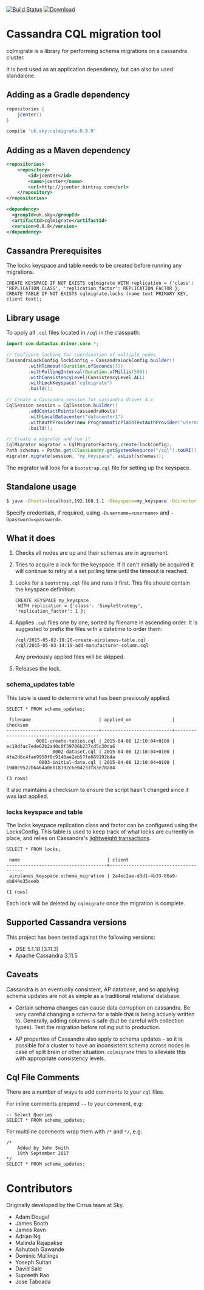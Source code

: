 [![Build Status](https://travis-ci.org/sky-uk/cqlmigrate.svg?branch=master)](https://travis-ci.org/sky-uk/cqlmigrate)
[![Download](https://api.bintray.com/packages/sky-uk/oss-maven/cqlmigrate/images/download.svg) ](https://bintray.com/sky-uk/oss-maven/cqlmigrate/_latestVersion)

# Cassandra CQL migration tool

cqlmigrate is a library for performing schema migrations on a cassandra cluster.

It is best used as an application dependency, but can also be used standalone.

## Adding as a Gradle dependency

```groovy
repositories {
    jcenter()
}

compile 'uk.sky:cqlmigrate:0.9.9'
```

## Adding as a Maven dependency

```xml
<repositories>
    <repository>
        <id>jcenter</id>
        <name>jcenter</name>
        <url>http://jcenter.bintray.com</url>
    </repository>
</repositories>

<dependency>
  <groupId>uk.sky</groupId>
  <artifactId>cqlmigrate</artifactId>
  <version>0.9.8</version>
</dependency>
```

## Cassandra Prerequisites

The locks keyspace and table needs to be created before running any migrations.

    CREATE KEYSPACE IF NOT EXISTS cqlmigrate WITH replication = {'class': 'REPLICATION_CLASS', 'replication_factor': REPLICATION_FACTOR };
    CREATE TABLE IF NOT EXISTS cqlmigrate.locks (name text PRIMARY KEY, client text);

## Library usage

To apply all `.cql` files located in `/cql` in the classpath:

```java
import com.datastax.driver.core.*;

// Configure locking for coordination of multiple nodes
CassandraLockConfig lockConfig = CassandraLockConfig.builder()
        .withTimeout(Duration.ofSeconds(3))
        .withPollingInterval(Duration.ofMillis(500))
        .withConsistencyLevel(ConsistencyLevel.ALL)
        .withLockKeyspace("cqlmigrate")
        .build();

// Create a Cassandra session for cassandra driver 4.x
CqlSession session = CqlSession.builder()
        .addContactPoints(cassandraHosts)
        .withLocalDatacenter("datacenter1")
        .withAuthProvider(new ProgrammaticPlainTextAuthProvider("username", "password"))
        .build();

// Create a migrator and run it
CqlMigrator migrator = CqlMigratorFactory.create(lockConfig);
Path schemas = Paths.get(ClassLoader.getSystemResource("/cql").toURI());
migrator.migrate(session, "my_keyspace", asList(schemas));
```

The migrator will look for a `bootstrap.cql` file for setting up the keyspace.

## Standalone usage

```sh
$ java -Dhosts=localhost,192.168.1.1 -Dkeyspace=my_keyspace -Ddirectories=cql-common,cql-local -jar cqlmigrate.jar
```

Specify credentials, if required, using `-Dusername=<username>` and `-Dpassword=<password>`.

## What it does

1. Checks all nodes are up and their schemas are in agreement.

2. Tries to acquire a lock for the keyspace. If it can't initially be acquired it will continue to retry at a set polling time until the timeout is reached.

3. Looks for a `bootstrap.cql` file and runs it first. This file should contain the keyspace definition:

    ```
    CREATE KEYSPACE my_keyspace
     WITH replication = {'class': 'SimpleStrategy', 'replication_factor': 1 };
    ```

4. Applies `.cql` files one by one, sorted by filename in ascending order. It is suggested to prefix
   the files with a datetime to order them:

   ```
   /cql/2015-05-02-19:20-create-airplanes-table.cql
   /cql/2015-05-03-14:19-add-manufacturer-column.cql
   ```

   Any previously applied files will be skipped.

5. Releases the lock.

### schema_updates table

This table is used to determine what has been previously applied.

    SELECT * FROM schema_updates;

     filename                         | applied_on               | checksum
    ----------------------------------+--------------------------+------------------------------------------
               0001-create-tables.cql | 2015-04-08 12:10:04+0100 | ec19dfac7ede62b2a40c0f39706b237cd5c30da6
                     0002-dataset.cql | 2015-04-08 12:10:04+0100 | 4fa2d6c4fae9950f0c9140ae2eb57fe689192b4a
                0003-initial-date.cql | 2015-04-08 12:10:04+0100 | 19d0c9522b6464a06b18192c6e04233f83e78a84

    (3 rows)

It also maintains a checksum to ensure the script hasn't changed since it was last applied.

### locks keyspace and table

The locks keyspace replication class and factor can be configured using the LocksConfig.
This table is used to keep track of what locks are currently in place, and relies on
Cassandra's [lightweight transactions](https://docs.datastax.com/en/cassandra/2.0/cassandra/dml/dml_ltwt_transaction_c.html).

    SELECT * FROM locks;

     name                                | client
    -------------------------------------+--------------------------------------
     airplanes_keyspace.schema_migration | 2a4ec2ae-d3d1-4b33-86a9-eb844e35eeeb

    (1 rows)

Each lock will be deleted by `cqlmigrate` once the migration is complete.

## Supported Cassandra versions

This project has been tested against the following versions:
* DSE 5.1.18 (3.11.3)
* Apache Cassandra 3.11.5

## Caveats

Cassandra is an eventually consistent, AP database, and so applying schema updates are not as simple
as a traditional relational database.

* Certain schema changes can cause data corruption on cassandra. Be very careful changing a schema for a
  table that is being actively written to. Generally, adding columns is safe (but be careful with
  collection types). Test the migration before rolling out to production.

* AP properties of Cassandra also apply to schema updates - so it is possible for a cluster to have an
  inconsistent schema across nodes in case of split brain or other situation. `cqlmigrate` tries to
  alleviate this with appropriate consistency levels.

## Cql File Comments

There are a number of ways to add comments to your `cql` files. 

For inline comments prepend `--` to your comment, e.g:

    -- Select Queries
    SELECT * FROM schema_updates;

For multiline comments wrap them with `/*` and `*/`, e.g:

    /*
        Added by John Smith
        19th September 2017
    */
    SELECT * FROM schema_updates;

# Contributors

Originally developed by the Cirrus team at Sky.

- Adam Dougal
- James Booth
- James Ravn
- Adrian Ng
- Malinda Rajapakse
- Ashutosh Gawande
- Dominic Mullings
- Yoseph Sultan
- David Sale
- Supreeth Rao
- Jose Taboada
